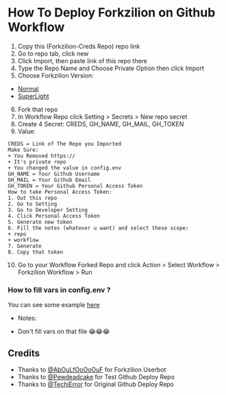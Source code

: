 # How To Deploy Forkzilion on Github Workflow
1. Copy this (Forkzilion-Creds Repo) repo link
2. Go to repo tab, click new
3. Click Import, then paste link of this repo there
4. Type the Repo Name and Choose Private Option then click Import
5. Choose Forkzilion Version:
- [Normal](https://github.com/DunggVN/Forkzilion-Workflows)
- [SuperLight](https://github.com/DunggVN/Forkzilion-Workflows/tree/pruhsuperlight)
6. Fork that repo
7. In Workflow Repo click Setting > Secrets > New repo secret
8. Create 4 Secret: CREDS, GH_NAME, GH_MAIL, GH_TOKEN
9. Value:
```
CREDS = Link of The Repo you Imported
Make Sure:
+ You Removed https://
+ It's private repo
+ You changed the value in config.env
GH_NAME = Your Github Username
GH_MAIL = Your Github Email
GH_TOKEN = Your Github Personal Access Token
How to take Personal Access Token:
1. Out this repo
2. Go to Setting
3. Go to Developer Setting
4. Click Personal Access Token
5. Generate new token
6. Fill the notes (whatever u want) and select these scope:
+ repo
+ workflow
7. Generate
8. Copy that token
```

10. Go to your Workflow Forked Repo and click Action > Select Workflow > Forkzilion Workflow > Run

### How to fill vars in config.env ?
You can see some example [here](https://github.com/DunggVN/ProjectFizilion/blob/pruh/sample_config.env)
- Notes:
+ Don't fill vars on that file 😂😂😂

## Credits
- Thanks to [@AbOuLfOoOoOuF](https://github.com/AbOuLfOoOoOuF) for Forkzilion Userbot
- Thanks to [@Pewdeadcake](https://github.com/Pewdeadcake) for Test Github Deploy Repo
- Thanks to [@TechiError](https://github.com/TechiError) for Original Github Deploy Repo
